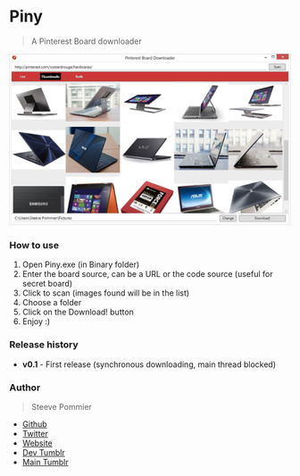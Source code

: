 Piny
====
> A Pinterest Board downloader

![First release](Assets/PinySS.PNG "Piny screen shoot")

### How to use

1. Open Piny.exe (in Binary folder)
2. Enter the board source, can be a URL or the code source (useful for secret board)
3. Click to scan (images found will be in the list)
4. Choose a folder
5. Click on the Download! button
6. Enjoy :)

### Release history

 * **v0.1** - First release (synchronous downloading, main thread blocked)

### Author
> Steeve Pommier

* [Github](https://github.com/CostardRouge)
* [Twitter](https://twitter.com/LeBlousonRouge)
* [Website](http://www.mncorp.net)
* [Dev Tumblr](http://lastrevision.tumblr.com)
* [Main Tumblr](http://costardrouge.tumblr.com/)